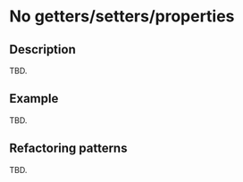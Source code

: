 # No getters/setters/properties #

## Description ##
TBD.

## Example ##
TBD.

## Refactoring patterns ##
TBD.